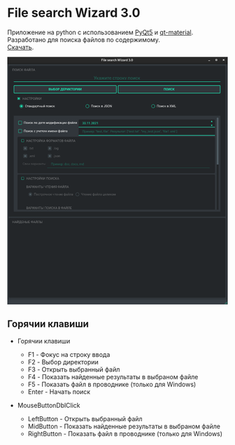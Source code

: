 # File search Wizard 3.0
Приложение на python с использованием [PyQt5](https://pypi.org/project/PyQt5/) и 
[qt-material](https://github.com/UN-GCPDS/qt-material).
Разработано для поиска файлов по содержимому. 
</br>
[Скачать](https://github.com/edwardgra4ev/File_search_Wizard_3.0/releases/tag/1.0.0).



![Image alt](https://github.com/edwardgra4ev/File_search_Wizard_3.0/blob/master/File_search_Wizard_3.png?raw=true)

## Горячии клавиши

- Горячии клавиши
  - F1 - Фокус на строку ввода
  - F2 - Выбор директории
  - F3 - Открыть выбранный файл
  - F4 - Показать найденные результаты в выбраном файле
  - F5 - Показать файл в проводнике (только для Windows)
  - Enter - Начать поиск
  
- MouseButtonDblClick
  - LeftButton - Открыть выбранный файл
  - MidButton - Показать найденные результаты в выбраном файле
  - RightButton - Показать файл в проводнике (только для Windows)
